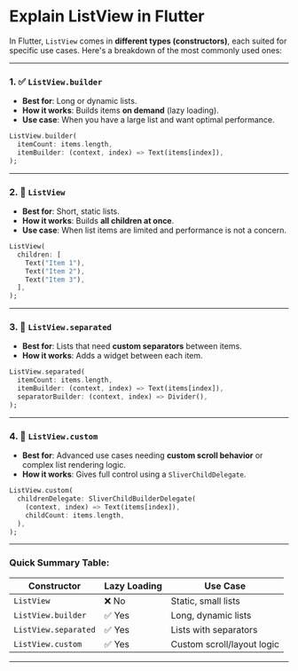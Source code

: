# Explain ListView in Flutter

In Flutter, `ListView` comes in **different types (constructors)**, each suited for specific use cases. Here's a breakdown of the most commonly used ones:

---

### 1. ✅ `ListView.builder`

* **Best for**: Long or dynamic lists.
* **How it works**: Builds items **on demand** (lazy loading).
* **Use case**: When you have a large list and want optimal performance.

```dart
ListView.builder(
  itemCount: items.length,
  itemBuilder: (context, index) => Text(items[index]),
);
```

---

### 2. 🧱 `ListView`

* **Best for**: Short, static lists.
* **How it works**: Builds **all children at once**.
* **Use case**: When list items are limited and performance is not a concern.

```dart
ListView(
  children: [
    Text("Item 1"),
    Text("Item 2"),
    Text("Item 3"),
  ],
);
```

---

### 3. 🔢 `ListView.separated`

* **Best for**: Lists that need **custom separators** between items.
* **How it works**: Adds a widget between each item.

```dart
ListView.separated(
  itemCount: items.length,
  itemBuilder: (context, index) => Text(items[index]),
  separatorBuilder: (context, index) => Divider(),
);
```

---

### 4. 🔁 `ListView.custom`

* **Best for**: Advanced use cases needing **custom scroll behavior** or complex list rendering logic.
* **How it works**: Gives full control using a `SliverChildDelegate`.

```dart
ListView.custom(
  childrenDelegate: SliverChildBuilderDelegate(
    (context, index) => Text(items[index]),
    childCount: items.length,
  ),
);
```

---

### Quick Summary Table:

| Constructor          | Lazy Loading | Use Case                   |
| -------------------- | ------------ | -------------------------- |
| `ListView`           | ❌ No         | Static, small lists        |
| `ListView.builder`   | ✅ Yes        | Long, dynamic lists        |
| `ListView.separated` | ✅ Yes        | Lists with separators      |
| `ListView.custom`    | ✅ Yes        | Custom scroll/layout logic |

---
